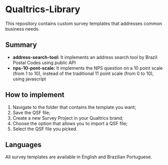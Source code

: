 # Qualtrics-Library
This repository contains custom survey templates that addresses common business needs.

## Summary
- **address-search-tool:** It implements an address search tool by Brazil Postal Codes using public API
- **nps-10-pont-scale:** It implements the NPS question on a 10 point scale (from 1 to 10), instead of the traditional 11 point scale (from 0 to 10), using javascript


## How to implement
1. Navigate to the folder that contains the template you want;
2. Save the QSF file;
3. Create a new Survey Project in your Qualtrics brand;
4. Choose the option that allows you to import a QSF file;
5. Select the QSF file you picked.


## Languages
All survey templates are available in English and Brazilian Portuguese.
